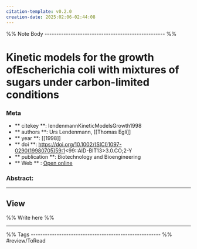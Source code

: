 ```yaml
---
citation-template: v0.2.0
creation-date: 2025:02:06-02:44:08
---
```


%% Note Body --------------------------------------------------- %%
# Kinetic models for the growth ofEscherichia coli with mixtures of sugars under carbon-limited conditions

### Meta
- ** citekey **: lendenmannKineticModelsGrowth1998
- ** authors **: Urs Lendenmann, [[Thomas Egli]]
- ** year **: [[1998]]
- ** doi **: https://doi.org/10.1002/(SICI)1097-0290(19980705)59:1<99::AID-BIT13>3.0.CO;2-Y
- ** publication **: Biotechnology and Bioengineering
- ** Web ** : [Open online](https://onlinelibrary.wiley.com/doi/10.1002/(SICI)1097-0290(19980705)59:1<99::AID-BIT13>3.0.CO;2-Y)


### Abstract:


___

## View

%% Write here %%





___
%% Tags  ------------------------------------------------------- %%
#review/ToRead